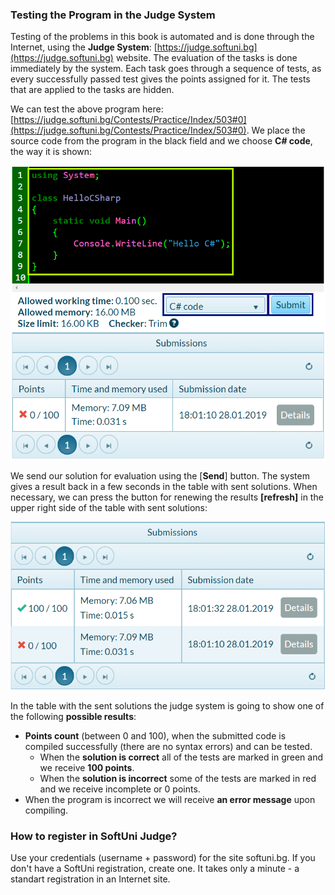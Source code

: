 ### Testing the Program in the Judge System

Testing of the problems in this book is automated and is done through the Internet, using the **Judge System**: [https://judge.softuni.bg](https://judge.softuni.bg) website. The evaluation of the tasks is done immediately by the system. Each task goes through a sequence of tests, as every successfully passed test gives the points assigned for it. The tests that are applied to the tasks are hidden.

We can test the above program here: [https://judge.softuni.bg/Contests/Practice/Index/503#0](https://judge.softuni.bg/Contests/Practice/Index/503#0). We place the source code from the program in the black field and we choose **C# code**, the way it is shown:

![](/assets/chapter-1-images/01.Hello-csharp-06.png)

We send our solution for evaluation using the [**Send**] button. The system gives a result back in a few seconds in the table with sent solutions. When necessary, we can press the button for renewing the results **[refresh]** in the upper right side of the table with sent solutions:

![](/assets/chapter-1-images/01.Hello-csharp-07.png)

In the table with the sent solutions the judge system is going to show one of the following **possible results**:

* **Points count** (between 0 and 100), when the submitted code is compiled successfully (there are no syntax errors) and can be tested.
  - When the **solution is correct** all of the tests are marked in green and we receive **100 points**.
  - When the **solution is incorrect** some of the tests are marked in red and we receive incomplete or 0 points.
* When the program is incorrect we will receive **an error message** upon compiling.

### How to register in SoftUni Judge?

Use your credentials (username + password) for the site softuni.bg. If you don't have a SoftUni registration, create one. It takes only a minute - a standart registration in an Internet site.
